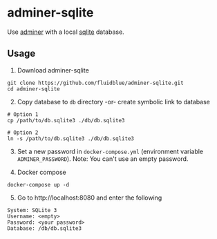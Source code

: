 # adminer-sqlite

Use [adminer](https://www.adminer.org) with a local [sqlite](https://sqlite.org) database.

## Usage

1. Download adminer-sqlite
```
git clone https://github.com/fluidblue/adminer-sqlite.git
cd adminer-sqlite
```

2. Copy database to `db` directory -or- create symbolic link to database
```
# Option 1
cp /path/to/db.sqlite3 ./db/db.sqlite3

# Option 2
ln -s /path/to/db.sqlite3 ./db/db.sqlite3
```

3. Set a new password in `docker-compose.yml` (environment variable `ADMINER_PASSWORD`).
Note: You can't use an empty password.

4. Docker compose
```
docker-compose up -d
```

5. Go to http://localhost:8080 and enter the following
```
System: SQLite 3
Username: <empty>
Password: <your password>
Database: /db/db.sqlite3
```
